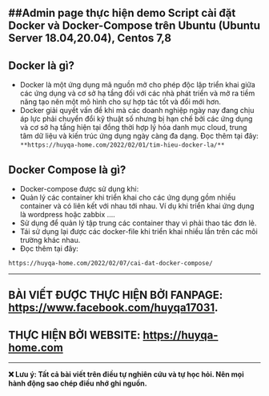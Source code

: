 ##Admin page thực hiện demo Script cài đặt Docker và Docker-Compose trên Ubuntu (Ubuntu Server 18.04,20.04), Centos 7,8 
------------------------------------
## Docker là gì?
- Docker là một ứng dụng mã nguồn mở cho phép độc lập triển khai giữa các ứng dụng và cơ sở hạ tầng đối với các nhà phát triển và mở ra tiềm năng tạo nên một mô hình cho sự hợp tác tốt và đổi mới hơn.
- Docker giải quyết vấn đề khi mà các doanh nghiệp ngày nay đang chịu áp lực phải chuyển đổi kỹ thuật số nhưng bị hạn chế bởi các ứng dụng và cơ sở hạ tầng hiện tại đồng thời hợp lý hóa danh mục cloud, trung tâm dữ liệu và kiến trúc ứng dụng ngày càng đa dạng.
Đọc thêm tại đây: 
```**https://huyqa-home.com/2022/02/01/tim-hieu-docker-la/**```
## Docker Compose là gì?
- Docker-compose được sử dụng khi:
- Quản lý các container khi triển khai cho các ứng dụng gồm nhiều container và có liên kết với nhau tới nhau. Ví dụ khi triển khai ứng dụng là wordpress hoặc zabbix ….
- Sử dụng để quản lý tập trung các container thay vì phải thao tác đơn lẻ.
- Tái sử dụng lại được các docker-file khi triển khai nhiều lần trên các môi trường khác nhau.
- Đọc thêm tại đây: 
```
https://huyqa-home.com/2022/02/07/cai-dat-docker-compose/ 
```
--------------------------------------------------------------------
## BÀI VIẾT ĐƯỢC THỰC HIỆN BỞI FANPAGE: https://www.facebook.com/huyqa17031.
## THỰC HIỆN BỞI WEBSITE: https://huyqa-home.com 
---------------------------------------------------------
**❌ Lưu ý: Tất cả bài viết trên điều tự nghiên cứu và tự học hỏi. Nên mọi hành động sao chép điều nhớ ghi nguồn.**

